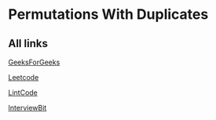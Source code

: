 # Permutations With Duplicates

## All links

[GeeksForGeeks](https://practice.geeksforgeeks.org/problems/permutations-of-a-given-string2041/1/)

[Leetcode](https://leetcode.com/problems/permutations/)

[LintCode](https://www.lintcode.com/problem/permutations/description)

[InterviewBit](https://www.interviewbit.com/problems/permutations/)
